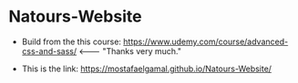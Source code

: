 # Natours-Website

- Build from the this course: https://www.udemy.com/course/advanced-css-and-sass/  <--- "Thanks very much."

- This is the link: https://mostafaelgamal.github.io/Natours-Website/
